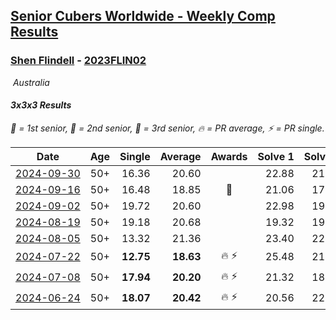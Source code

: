 <style>table {white-space: nowrap;}</style>
<link rel="stylesheet" type="text/css" href="/scw-comp/css/flags.css" />

## [Senior Cubers Worldwide - Weekly Comp Results](/scw-comp/results/)
### [Shen Flindell](README.md) - [2023FLIN02](https://www.worldcubeassociation.org/persons/2023FLIN02?event=333)

<i class="flag flag-AU" />&nbsp;Australia

#### 3x3x3 Results

<span style="white-space: nowrap;">🥇 = 1st senior</span>, <span style="white-space: nowrap;">🥈 = 2nd senior</span>, <span style="white-space: nowrap;">🥉 = 3rd senior</span>, <span style="white-space: nowrap;">🔥 = PR average</span>, <span style="white-space: nowrap;">⚡ = PR single</span>.

| Date | Age | Single | Average | Awards | Solve 1 | Solve 2 | Solve 3 | Solve 4 | Solve 5 | Video |
| :--: | :--: | --: | --: | :--: | --: | --: | --: | --: | --: | :-- |
| [2024-09-30](../../results/2024-09-30/333.md) | 50+ | 16.36 | 20.60 |  | 22.88 | 21.29 | 18.80 | 16.36 | 21.70 | [Desktop](https://www.facebook.com/745394767/videos/491919300483033) / [Mobile](https://m.facebook.com/745394767/videos/491919300483033) |
| [2024-09-16](../../results/2024-09-16/333.md) | 50+ | 16.48 | 18.85 | 🥉 | 21.06 | 17.01 | 21.05 | 18.49 | 16.48 | [Desktop](https://www.facebook.com/745394767/videos/1080261167009056) / [Mobile](https://m.facebook.com/745394767/videos/1080261167009056) |
| [2024-09-02](../../results/2024-09-02/333.md) | 50+ | 19.72 | 20.60 |  | 22.98 | 19.72 | 20.36 | 20.12 | 21.32 | [Desktop](https://www.facebook.com/745394767/videos/1196554978067266) / [Mobile](https://m.facebook.com/745394767/videos/1196554978067266) |
| [2024-08-19](../../results/2024-08-19/333.md) | 50+ | 19.18 | 20.68 |  | 19.32 | 19.18 | 20.85 | 23.73 | 21.87 | [Desktop](https://www.facebook.com/745394767/videos/1119765566232469) / [Mobile](https://m.facebook.com/745394767/videos/1119765566232469) |
| [2024-08-05](../../results/2024-08-05/333.md) | 50+ | 13.32 | 21.36 |  | 23.40 | 22.08 | 13.32 | 27.39 | 18.59 | [Desktop](https://www.facebook.com/745394767/videos/824317356471836) / [Mobile](https://m.facebook.com/745394767/videos/824317356471836) |
| [2024-07-22](../../results/2024-07-22/333.md) | 50+ | **12.75** | **18.63** | 🔥 ⚡ | 25.48 | 21.51 | **12.75** | 15.19 | 19.19 | [Desktop](https://www.facebook.com/events/909767637577126/permalink/915599990327224) / [Mobile](https://m.facebook.com/events/909767637577126?view=permalink&id=915599990327224) |
| [2024-07-08](../../results/2024-07-08/333.md) | 50+ | **17.94** | **20.20** | 🔥 ⚡ | 21.32 | 18.02 | 22.84 | **17.94** | 21.26 | [Desktop](https://www.facebook.com/745394767/videos/1938369786600664) / [Mobile](https://m.facebook.com/745394767/videos/1938369786600664) |
| [2024-06-24](../../results/2024-06-24/333.md) | 50+ | **18.07** | **20.42** | 🔥 ⚡ | 20.56 | 22.09 | 21.77 | **18.07** | 18.93 | [Desktop](https://www.facebook.com/745394767/videos/7396228210488811) / [Mobile](https://m.facebook.com/745394767/videos/7396228210488811) |


<!-- Global site tag (gtag.js) - Google Analytics -->
<script async src="https://www.googletagmanager.com/gtag/js?id=UA-86348435-3"></script>
<script>window.dataLayer = window.dataLayer || []; function gtag() {dataLayer.push(arguments);} gtag('js', new Date()); gtag('config', 'UA-86348435-3');</script>

